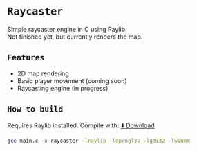 # `Raycaster`

Simple raycaster engine in C using Raylib.  
Not finished yet, but currently renders the map.

## `Features`

- 2D map rendering  
- Basic player movement (coming soon)  
- Raycasting engine (in progress)

## `How to build`

Requires Raylib installed. Compile with: [⬇️ Download](https://github.com/Diogo-Simao13/Raycaster/archive/refs/heads/main.zip)

```bash
gcc main.c -o raycaster -lraylib -lopengl32 -lgdi32 -lwinmm
